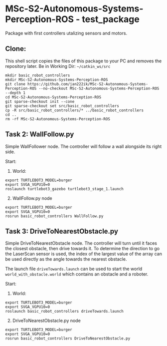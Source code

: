 # MSc-S2-Autonomous-Systems-Perception-ROS - test_package

Package with first controllers utalizing sensors and motors.

## Clone:
This shell script copies the files of this package to your PC and removes the repository later.
Be in Working Dir: ``~/catkin_ws/src``
```shell
mkdir basic_robot_controllers
mkdir MSc-S2-Autonomous-Systems-Perception-ROS
git clone https://github.com/jan222ik/MSc-S2-Autonomous-Systems-Perception-ROS --no-checkout MSc-S2-Autonomous-Systems-Perception-ROS --depth 1
cd MSc-S2-Autonomous-Systems-Perception-ROS
git sparse-checkout init --cone
git sparse-checkout set src/basic_robot_controllers
cp -R src/basic_robot_controllers/* ../basic_robot_controllers
cd ..
rm -rf MSc-S2-Autonomous-Systems-Perception-ROS
```

## Task 2: WallFollow.py
Simple WallFollower node. The controller will follow a wall alongside its right side.

Start:
1. World:
```shell
export TURTLEBOT3_MODEL=burger
export SVGA_VGPU10=0
roslaunch turtlebot3_gazebo turtlebot3_stage_1.launch
```
2. WallFollow.py node
```shell
export TURTLEBOT3_MODEL=burger
export SVGA_VGPU10=0
rosrun basic_robot_controllers WallFollow.py
```

## Task 3: DriveToNearestObstacle.py
Simple DriveToNearestObstacle node. The controller will turn until it faces the closest obstacle, then drive towards it.
To determine the direction to go the LaserScan sensor is used, the index of the largest value of the array can 
be used directly as the angle towards the nearest obstacle.

The launch file ``driveTowards.launch`` can be used to start the world ``world_with_obstacle.world`` which contains
an obstacle and a roboter.

Start:
1. World:
```shell
export TURTLEBOT3_MODEL=burger
export SVGA_VGPU10=0
roslaunch basic_robot_controllers driveTowards.launch
```
2. DriveToNearestObstacle.py node
```shell
export TURTLEBOT3_MODEL=burger
export SVGA_VGPU10=0
rosrun basic_robot_controllers DriveToNearestObstacle.py
```

